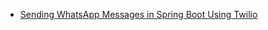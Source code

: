 -  [Sending WhatsApp Messages in Spring Boot Using Twilio](https://www.baeldung.com/spring-boot-twilio-whatsapp)
